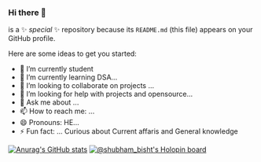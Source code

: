 ### Hi there 👋

is a ✨ _special_ ✨ repository because its `README.md` (this file) appears on your GitHub profile.

Here are some ideas to get you started:

- 🔭 I’m currently student
- 🌱 I’m currently learning DSA...
- 👯 I’m looking to collaborate on projects ...
- 🤔 I’m looking for help with projects and opensource...
- 💬 Ask me about ...
- 📫 How to reach me: ...
- 😄 Pronouns: HE...
- ⚡ Fun fact: ... Curious about Current affaris and General knowledge

[![Anurag's GitHub stats](https://github-readme-stats.vercel.app/api?username=shubham-singh433&show_icons=true&theme=dark)](https://github.com/anuraghazra/github-readme-stats)
[![@shubham_bisht's Holopin board](https://holopin.me/shubham_bisht)](https://holopin.io/@shubham_bisht)
